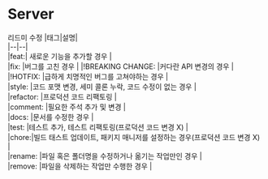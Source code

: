 # Server   
리드미 수정
|태그|설명|   
|--|--|   
|feat:|	새로운 기능을 추가할 경우   |   
|fix:	|버그를 고친 경우  |
|!BREAKING CHANGE:	|커다란 API 변경의 경우   |   
|!HOTFIX:	|급하게 치명적인 버그를 고쳐야하는 경우   |   
|style:	|코드 포맷 변경, 세미 콜론 누락, 코드 수정이 없는 경우   |   
|refactor:	|프로덕션 코드 리팩토링   |   
|comment:	|필요한 주석 추가 및 변경   |   
|docs:	|문서를 수정한 경우   |   
|test:	|테스트 추가, 테스트 리팩토링(프로덕션 코드 변경 X) |     
|chore:|빌드 태스트 업데이트, 패키지 매니저를 설정하는 경우(프로덕션 코드 변경 X)   |   
|rename:	|파일 혹은 폴더명을 수정하거나 옮기는 작업만인 경우   |   
|remove:	|파일을 삭제하는 작업만 수행한 경우   |   